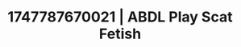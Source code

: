 ---
categories:
- Gymnastics
- Lactation play
- Flushed cheeks
- Virtual lover intimacy
- Athlete
image: /assets/images/1747787670021.png
layout: post
seo:
  description: Featured content with artistic Scat Fetish, ABDL Play. HD images available.
  keywords: Scat Fetish, ABDL Play
  og_image: /assets/images/1747787670021.png
  schema_type: VisualArtwork
tags:
- ABDL Play
- Scat Fetish
- '#1747787670021'
title: 1747787670021 | ABDL Play Scat Fetish
---